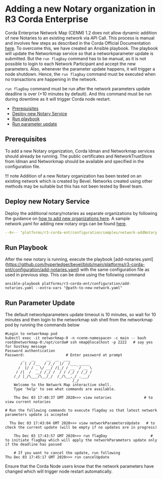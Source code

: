 [//]: # (##############################################################################################)
[//]: # (Copyright Accenture. All Rights Reserved.)
[//]: # (SPDX-License-Identifier: Apache-2.0)
[//]: # (##############################################################################################)

<a name = "adding-new-notary-to-existing-network-in-corda"></a>
# Adding a new Notary organization in R3 Corda Enterprise
Corda Enterprise Network Map (CENM) 1.2 does not allow dynamic addition of new Notaries to an existing network via API Call. This process is manual and involves few steps as described in the Corda Official Documentation [here](https://docs.corda.net/docs/cenm/1.2/updating-network-parameters.html#updating-the-network-parameters).
To overcome this, we have created an Ansible playbook. The playbook will update the Networkmap service so that a networkparameter update is submitted. But the `run flagDay` command has to be manual, as it is not possible to login to each Network Participant and accept the new parameters. Also, whenever the parameter update happens, it will trigger a node shutdown. Hence, the `run flagDay` command must be executed when no transactions are happening in the network.

`run flagDay` command must be run after the network parameters update deadline is over (+10 minutes by default). And this command must be run during downtime as it will trigger Corda node restart.

- [Prerequisites](#prerequisites)
- [Deploy new Notary Service](#deploy-new-notary-service)
- [Run playbook](#run-playbook)
- [Run parameter update](#run-parameter-update)

<a name = "prerequisites"></a>
## Prerequisites
To add a new Notary organization, Corda Idman and Networkmap services should already be running. The public certificates and NetworkTrustStore from Idman and Networkmap should be available and specified in the configuration file. 

!!! note
    Addition of a new Notary organization has been tested on an existing network which is created by Bevel. Networks created using other methods may be suitable but this has not been tested by Bevel team.

<a name = "deploy-new-notary-service"></a>
## Deploy new Notary Service

Deploy the additional notary/notaries as separate organizations by following the guidance on [how to add new organizations here](./add-new-org.md). A sample network.yaml for adding new notary orgs can be found [here](https://github.com/hyperledger/bevel/blob/main/platforms/r3-corda-ent/configuration/samples/network-addNotary.yaml).

```yaml
--8<-- "platforms/r3-corda-ent/configuration/samples/network-addNotary.yaml:1:306"
```

<a name = "run-playbook"></a>
## Run Playbook

After the new notary is running, execute the playbook [add-notaries.yaml] (https://github.com/hyperledger/bevel/blob/main/platforms/r3-corda-ent/configuration/add-notaries.yaml) with the same configuration file as used in previous step. This can be done using the following command

```
ansible-playbook platforms/r3-corda-ent/configuration/add-notaries.yaml --extra-vars "@path-to-new-network.yaml"
```

<a name = "run-parameter-update"></a>
## Run Parameter Update

The default networkparameters update timeout is 10 minutes, so wait for 10 minutes and then login to the networkmap ssh shell from the networkmap pod by running the commands below

```	
#Login to networkmap pod
kubectl exec -it networkmap-0 -n <cenm-namespace> -c main -- bash
root@networkmap-0:/opt/corda# ssh nmap@localhost -p 2222   # say yes for hostkey message
Password authentication
Password:					# Enter password at prompt
	    _   __     __  __  ___
	   / | / /__  / /_/  |/  /___ _____
	  /  |/ / _ \/ __/ /|_/ / __ `/ __ \
	 / /|  /  __/ /_/ /  / / /_/ / /_/ /
	/_/ |_/\___/\__/_/  /_/\__,_/ .___/
	                           /_/
	Welcome to the Network Map interactive shell.
	Type 'help' to see what commands are available.
	
	Thu Dec 03 17:40:37 GMT 2020>>> view notaries				# to view current notaries
	
# Run the following commands to execute flagday so that latest network parameters update is accepted
	
  Thu Dec 03 17:43:04 GMT 2020>>> view networkParametersUpdate   # to check the current update (will be empty if no updates are in progress)
	
	Thu Dec 03 17:43:57 GMT 2020>>> run flagDay                    # to initiate flagDay which will apply the networkParameters update only if the deadline has passed
	
	# If you want to cancel the update, run following
Thu Dec 03 17:45:17 GMT 2020>>> run cancelUpdate
```

Ensure that the Corda Node users know that the network parameters have changed which will trigger node restart automatically.
